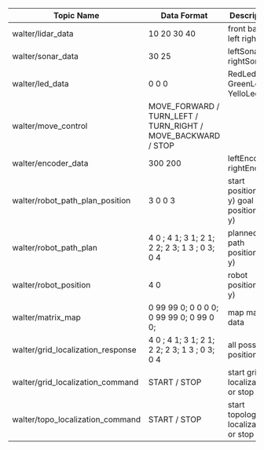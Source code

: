 | Topic Name                        | Data Format                                                  | Description                              | From  |
| --------------------------------- | ------------------------------------------------------------ | ---------------------------------------- | ----- |
| walter/lidar_data                 | 10 20 30 40                                                  | front back left right                    | robot |
| walter/sonar_data                 | 30 25                                                        | leftSonar rightSonar                     | robot |
| walter/led_data                   | 0 0 0                                                        | RedLed  GreenLed YelloLed                | robot |
| walter/move_control               | MOVE_FORWARD / TURN_LEFT / TURN_RIGHT / MOVE_BACKWARD / STOP |                                          | GUI   |
| walter/encoder_data               | 300 200                                                      | leftEncoder rightEncoder                 | robot |
| walter/robot_path_plan_position   | 3 0 0 3                                                      | start position (x y) goal position (x y) | GUI   |
| walter/robot_path_plan            | 4 0 ; 4 1; 3 1; 2 1; 2 2; 2 3; 1 3 ; 0 3; 0 4                | planned path positions (x y)             | robot |
| walter/robot_position             | 4 0                                                          | robot position (x y)                     | robot |
| walter/matrix_map                 | 0 99 99 0; 0 0 0 0; 0 99 99 0; 0 99 0 0;                     | map matrix data                          | robot |
| walter/grid_localization_response | 4 0 ; 4 1; 3 1; 2 1; 2 2; 2 3; 1 3 ; 0 3; 0 4                | all possible positions                   | robot |
| walter/grid_localization_command  | START / STOP                                                 | start grid localization or stop          | GUI   |
| walter/topo_localization_command  | START / STOP                                                 | start topological localization or stop   | GUI   |

